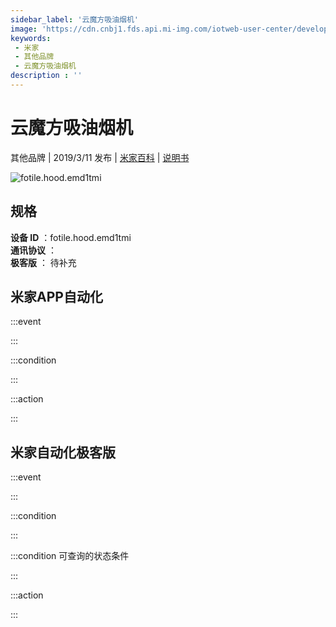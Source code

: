 ```yaml
---
sidebar_label: '云魔方吸油烟机'
image: 'https://cdn.cnbj1.fds.api.mi-img.com/iotweb-user-center/developer_1679070104047ogKRhD6I.png?GalaxyAccessKeyId=AKVGLQWBOVIRQ3XLEW&Expires=9223372036854775807&Signature=8J1038HDP6tZqA6oXn9PKF8SUIc='
keywords: 
 - 米家
 - 其他品牌
 - 云魔方吸油烟机
description : ''
---
```

# 云魔方吸油烟机

其他品牌 | 2019/3/11 发布 | [米家百科](https://home.mi.com/webapp/content/baike/product/index.html?model=fotile.hood.emd1tmi) | [说明书](https://home.mi.com/views/introduction.html?model=fotile.hood.emd1tmi&region=cn)

![fotile.hood.emd1tmi](https://cdn.cnbj1.fds.api.mi-img.com/iotweb-user-center/developer_1679070104047ogKRhD6I.png?GalaxyAccessKeyId=AKVGLQWBOVIRQ3XLEW&Expires=9223372036854775807&Signature=8J1038HDP6tZqA6oXn9PKF8SUIc=)

## 规格  
> 
**设备 ID** ：fotile.hood.emd1tmi  
**通讯协议** ：  
**极客版**  ： 待补充 


## 米家APP自动化  

:::event  

:::

:::condition  

:::

:::action   

:::

## 米家自动化极客版  

:::event  

:::

:::condition  

:::

:::condition 可查询的状态条件  

:::

:::action  

:::

        
